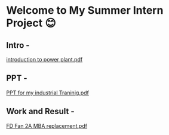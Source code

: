 # Welcome to My Summer Intern Project 😊

## Intro - 
[introduction to power plant.pdf](https://github.com/user-attachments/files/18768495/introduction.to.power.plant.pdf)

## PPT - 
[PPT for my industrial Traninig.pdf](https://github.com/user-attachments/files/18768472/PPT.for.my.industrial.Traninig.pdf)

## Work and Result -
[FD Fan 2A MBA replacement.pdf](https://github.com/user-attachments/files/18768933/FD.Fan.2A.MBA.replacement.pdf)

